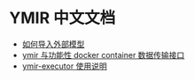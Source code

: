 # YMIR 中文文档

- [如何导入外部模型](import-extra-models.md)
- [ymir 与功能性 docker container 数据传输接口](ymir-cmd-container.md)
- [ymir-executor 使用说明](ymir-dataset-zh-CN.md)
